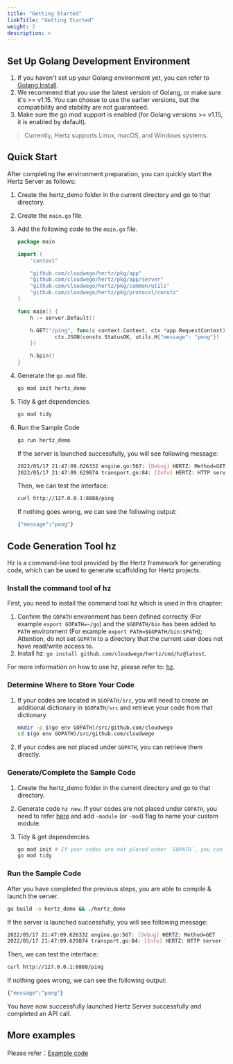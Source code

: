 ```yaml
---
title: "Getting Started"
linkTitle: "Getting Started"
weight: 2
description: >
---
```


## Set Up Golang Development Environment

1. If you haven't set up your Golang environment yet, you can refer to [Golang Install](https://golang.org/doc/install).
2. We recommend that you use the latest version of Golang, or make sure it's >= v1.15. You can choose to use the earlier versions, but the compatibility and stability are not guaranteed.
3. Make sure the go mod support is enabled (for Golang versions >= v1.15, it is enabled by default).

>Currently, Hertz supports Linux, macOS, and Windows systems.

## Quick Start

After completing the environment preparation, you can quickly start the Hertz Server as follows:

1. Create the hertz_demo folder in the current directory and go to that directory.
2. Create the `main.go` file.
3. Add the following code to the `main.go` file.

    ```go
    package main

    import (
        "context"

        "github.com/cloudwego/hertz/pkg/app"
        "github.com/cloudwego/hertz/pkg/app/server"
        "github.com/cloudwego/hertz/pkg/common/utils"
        "github.com/cloudwego/hertz/pkg/protocol/consts"
    )

    func main() {
        h := server.Default()

        h.GET("/ping", func(c context.Context, ctx *app.RequestContext) {
                ctx.JSON(consts.StatusOK, utils.H{"message": "pong"})
        })

        h.Spin()
    }
    ```

4. Generate the `go.mod` file.

    ```bash
    go mod init hertz_demo
    ```

5. Tidy & get dependencies.

    ```bash
    go mod tidy
    ```

6. Run the Sample Code

    ```bash
    go run hertz_demo
    ```

    If the server is launched successfully, you will see following message:

    ```bash
    2022/05/17 21:47:09.626332 engine.go:567: [Debug] HERTZ: Method=GET    absolutePath=/ping   --> handlerName=main.main.func1 (num=2 handlers)
    2022/05/17 21:47:09.629874 transport.go:84: [Info] HERTZ: HTTP server listening on address=[::]:8888
    ```

    Then, we can test the interface:

    ```bash
    curl http://127.0.0.1:8888/ping
    ```

    If nothing goes wrong, we can see the following output:

    ```bash
    {"message":"pong"}
    ```    

## Code Generation Tool hz

Hz is a command-line tool provided by the Hertz framework for generating code, which can be used to generate scaffolding for Hertz projects.

### Install the command tool of hz

First, you need to install the command tool hz which is used in this chapter:

1. Confirm the `GOPATH` environment has been defined correctly (For example `export GOPATH=~/go`)
and the `$GOPATH/bin` has been added to `PATH` environment (For example `export PATH=$GOPATH/bin:$PATH`);
Attention, do not set `GOPATH` to a directory that the current user does not have read/write access to.
2. Install hz: `go install github.com/cloudwego/hertz/cmd/hz@latest`.

For more information on how to use hz, please refer to: [hz](https://www.cloudwego.io/zh/docs/hertz/tutorials/toolkit/usage/).

### Determine Where to Store Your Code

1. If your codes are located in `$GOPATH/src`, you will need to create an additional dictionary in `$GOPATH/src` and retrieve your code from that dictionary.

    ```bash
    mkdir -p $(go env GOPATH)/src/github.com/cloudwego
    cd $(go env GOPATH)/src/github.com/cloudwego
    ```

2. If your codes are not placed under `GOPATH`, you can retrieve them directly.

### Generate/Complete the Sample Code

1. Create the hertz_demo folder in the current directory and go to that directory.
2. Generate code `hz new`. If your codes are not placed under `GOPATH`, you need to refer [here](https://www.cloudwego.io/docs/hertz/tutorials/toolkit/usage/usage/) and add `-module` (or `-mod`) flag to name your custom module.
3. Tidy & get dependencies.

    ```bash
    go mod init # If your codes are not placed under `GOPATH`, you can skip `go mod init`.
    go mod tidy
    ```

### Run the Sample Code

After you have completed the previous steps, you are able to compile & launch the server.

```bash
go build -o hertz_demo && ./hertz_demo
```

If the server is launched successfully, you will see following message:

```bash
2022/05/17 21:47:09.626332 engine.go:567: [Debug] HERTZ: Method=GET    absolutePath=/ping   --> handlerName=main.main.func1 (num=2 handlers)
2022/05/17 21:47:09.629874 transport.go:84: [Info] HERTZ: HTTP server listening on address=[::]:8888
```

Then, we can test the interface:

```bash
curl http://127.0.0.1:8888/ping
```

If nothing goes wrong, we can see the following output:

```bash
{"message":"pong"}
```

You have now successfully launched Hertz Server successfully and completed an API call. 
## More examples

Please refer：[Example code](/docs/hertz/tutorials/example/)
